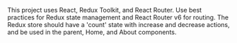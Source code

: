 <!-- Use this file to provide workspace-specific custom instructions to Copilot. For more details, visit https://code.visualstudio.com/docs/copilot/copilot-customization#_use-a-githubcopilotinstructionsmd-file -->

This project uses React, Redux Toolkit, and React Router. Use best practices for Redux state management and React Router v6 for routing. The Redux store should have a 'count' state with increase and decrease actions, and be used in the parent, Home, and About components.
